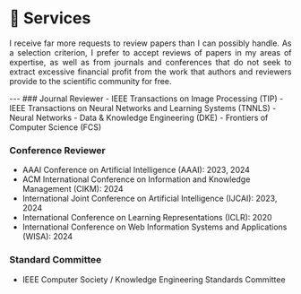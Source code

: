 
# 📖 Services
 <p style="text-align:justify; text-justify:inter-ideograph;">I receive far more requests to review papers than I can possibly handle. As a selection criterion, I prefer to accept reviews of papers in my areas of expertise, as well as from journals and conferences that do not seek to extract excessive financial profit from the work that authors and reviewers provide to the scientific community for free.</p>
---
### Journal Reviewer
- IEEE Transactions on Image Processing (TIP)
- IEEE Transactions on Neural Networks and Learning Systems (TNNLS)
- Neural Networks 
- Data &amp; Knowledge Engineering (DKE)
- Frontiers of Computer Science (FCS)

### Conference Reviewer
- AAAI Conference on Artificial Intelligence (AAAI): 2023, 2024
- ACM International Conference on Information and Knowledge Management (CIKM): 2024
- International Joint Conference on Artificial Intelligence (IJCAI): 2023, 2024
- International Conference on Learning Representations (ICLR): 2020
- International Conference on Web Information Systems and Applications (WISA): 2024

### Standard Committee
- IEEE Computer Society / Knowledge Engineering Standards Committee
